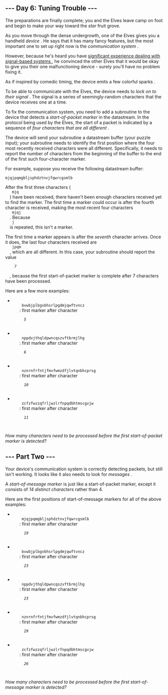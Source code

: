 <article class="day-desc">
 <h2>
  --- Day 6: Tuning Trouble ---
 </h2>
 <p>
  The preparations are finally complete; you and the Elves leave camp on foot and begin to make your way toward the
  <em class="star">
   star
  </em>
  fruit grove.
 </p>
 <p>
  As you move through the dense undergrowth, one of the Elves gives you a handheld
  <em>
   device
  </em>
  . He says that it has many fancy features, but the most important one to set up right now is the
  <em>
   communication system
  </em>
  .
 </p>
 <p>
  However, because he's heard you have
  <a href="/2016/day/6">
   significant
  </a>
  <a href="/2016/day/25">
   experience
  </a>
  <a href="/2019/day/7">
   dealing
  </a>
  <a href="/2019/day/9">
   with
  </a>
  <a href="/2019/day/16">
   signal-based
  </a>
  <a href="/2021/day/25">
   systems
  </a>
  , he convinced the other Elves that it would be okay to give you their one malfunctioning device - surely you'll have no problem fixing it.
 </p>
 <p>
  As if inspired by comedic timing, the device emits a few
  <span title="The magic smoke, on the other hand, seems to be contained... FOR NOW!">
   colorful sparks
  </span>
  .
 </p>
 <p>
  To be able to communicate with the Elves, the device needs to
  <em>
   lock on to their signal
  </em>
  . The signal is a series of seemingly-random characters that the device receives one at a time.
 </p>
 <p>
  To fix the communication system, you need to add a subroutine to the device that detects a
  <em>
   start-of-packet marker
  </em>
  in the datastream. In the protocol being used by the Elves, the start of a packet is indicated by a sequence of
  <em>
   four characters that are all different
  </em>
  .
 </p>
 <p>
  The device will send your subroutine a datastream buffer (your puzzle input); your subroutine needs to identify the first position where the four most recently received characters were all different. Specifically, it needs to report the number of characters from the beginning of the buffer to the end of the first such four-character marker.
 </p>
 <p>
  For example, suppose you receive the following datastream buffer:
 </p>
 <pre><code>mjqjpqmgbljsphdztnvjfqwrcgsmlb</code></pre>
 <p>
  After the first three characters (
  <code>
   mjq
  </code>
  ) have been received, there haven't been enough characters received yet to find the marker. The first time a marker could occur is after the fourth character is received, making the most recent four characters
  <code>
   mjqj
  </code>
  . Because
  <code>
   j
  </code>
  is repeated, this isn't a marker.
 </p>
 <p>
  The first time a marker appears is after the
  <em>
   seventh
  </em>
  character arrives. Once it does, the last four characters received are
  <code>
   jpqm
  </code>
  , which are all different. In this case, your subroutine should report the value
  <code>
   <em>
    7
   </em>
  </code>
  , because the first start-of-packet marker is complete after 7 characters have been processed.
 </p>
 <p>
  Here are a few more examples:
 </p>
 <ul>
  <li>
   <code>
    bvwbjplbgvbhsrlpgdmjqwftvncz
   </code>
   : first marker after character
   <code>
    <em>
     5
    </em>
   </code>
  </li>
  <li>
   <code>
    nppdvjthqldpwncqszvftbrmjlhg
   </code>
   : first marker after character
   <code>
    <em>
     6
    </em>
   </code>
  </li>
  <li>
   <code>
    nznrnfrfntjfmvfwmzdfjlvtqnbhcprsg
   </code>
   : first marker after character
   <code>
    <em>
     10
    </em>
   </code>
  </li>
  <li>
   <code>
    zcfzfwzzqfrljwzlrfnpqdbhtmscgvjw
   </code>
   : first marker after character
   <code>
    <em>
     11
    </em>
   </code>
  </li>
 </ul>
 <p>
  <em>
   How many characters need to be processed before the first start-of-packet marker is detected?
  </em>
 </p>
</article>
<article class="day-desc">
 <h2 id="part2">
  --- Part Two ---
 </h2>
 <p>
  Your device's communication system is correctly detecting packets, but still isn't working. It looks like it also needs to look for
  <em>
   messages
  </em>
  .
 </p>
 <p>
  A
  <em>
   start-of-message marker
  </em>
  is just like a start-of-packet marker, except it consists of
  <em>
   14 distinct characters
  </em>
  rather than 4.
 </p>
 <p>
  Here are the first positions of start-of-message markers for all of the above examples:
 </p>
 <ul>
  <li>
   <code>
    mjqjpqmgbljsphdztnvjfqwrcgsmlb
   </code>
   : first marker after character
   <code>
    <em>
     19
    </em>
   </code>
  </li>
  <li>
   <code>
    bvwbjplbgvbhsrlpgdmjqwftvncz
   </code>
   : first marker after character
   <code>
    <em>
     23
    </em>
   </code>
  </li>
  <li>
   <code>
    nppdvjthqldpwncqszvftbrmjlhg
   </code>
   : first marker after character
   <code>
    <em>
     23
    </em>
   </code>
  </li>
  <li>
   <code>
    nznrnfrfntjfmvfwmzdfjlvtqnbhcprsg
   </code>
   : first marker after character
   <code>
    <em>
     29
    </em>
   </code>
  </li>
  <li>
   <code>
    zcfzfwzzqfrljwzlrfnpqdbhtmscgvjw
   </code>
   : first marker after character
   <code>
    <em>
     26
    </em>
   </code>
  </li>
 </ul>
 <p>
  <em>
   How many characters need to be processed before the first start-of-message marker is detected?
  </em>
 </p>
</article>
